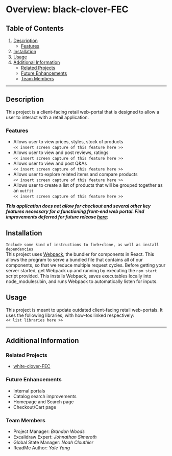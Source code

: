 # Overview: black-clover-FEC #
## Table of Contents #
1. [Description][1]
    * [Features][1.1]
2. [Installation][2]
3. [Usage][3]
4. [Additional Information][4]
    * [Related Projects][4.1]
    * [Future Enhancements][4.2]
    * [Team Members][4.3]

---

## Description #
This project is a client-facing retail web-portal that is designed to allow a user to interact with a retail application.

### Features #
* Allows user to view prices, styles, stock of products\
`<< insert screen capture of this feature here >>`
* Allows user to view and post reviews, ratings\
`<< insert screen capture of this feature here >>`
* Allows user to view and post Q&As\
`<< insert screen capture of this feature here >>`
* Allows user to explore related items and compare products\
`<< insert screen capture of this feature here >>`
* Allows user to create a list of products that will be grouped together as an `outfit`\
`<< insert screen capture of this feature here >>`

***This application does not allow for checkout and several other key features necessary for a functioning front-end web portal. Find improvements deferred for future release [here][4]:***

## Installation #
`Include some kind of instructions to fork+clone, as well as install dependencies`\
This project uses [Webpack][webpack], the bundler for components in React. This allows the program to serve a bundled file that contains all of our components, so that we reduce multiple request cycles.
Before getting your server started, get Webpack up and running by executing the `npm start` script provided.
This installs Webpack, saves executables locally into node_modules/.bin, and runs Webpack to automatically listen for inputs.
## Usage #
This project is meant to update outdated client-facing retail web-portals. It uses the following libraries, with how-tos linked respectively:\
`<< list libraries here >>`


---

## Additional Information

### Related Projects
* [white-clover-FEC](https://youtu.be/dQw4w9WgXcQ)

### Future Enhancements
* Internal portals
* Catalog search improvements
* Homepage and Search page
* Checkout/Cart page


### Team Members
* Project Manager: *Brandon Woods*
* Excalidraw Expert: *Johnathan Simeroth*
* Global State Manager: *Noah Clouthier*
* ReadMe Author: *Yale Yang*



[1]: https://github.com/Black-Clover-FEC/black-clover-FEC/edit/main/README.md#description
[1.1]: https://github.com/Black-Clover-FEC/black-clover-FEC/edit/main/README.md#features
[2]: https://github.com/Black-Clover-FEC/black-clover-FEC/edit/main/README.md#installation
[3]: https://github.com/Black-Clover-FEC/black-clover-FEC/edit/main/README.md#usage
[4]: https://github.com/Black-Clover-FEC/black-clover-FEC/edit/main/README.md#additional-information
[4.1]: https://github.com/Black-Clover-FEC/black-clover-FEC/edit/main/README.md#related-projects
[4.2]: https://github.com/Black-Clover-FEC/black-clover-FEC/edit/main/README.md#future-enhancements
[4.3]: https://github.com/Black-Clover-FEC/black-clover-FEC/edit/main/README.md#team-members
[webpack]: https://webpack.js.org/